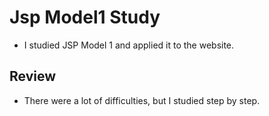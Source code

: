 # Jsp Model1 Study
- I studied JSP Model 1 and applied it to the website.

## Review
- There were a lot of difficulties, but I studied step by step.
